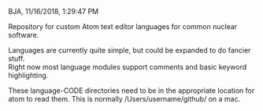 BJA, 11/16/2018, 1:29:47 PM

Repository for custom Atom text editor languages for common nuclear software.  

Languages are currently quite simple, but could be expanded to do fancier stuff.  
Right now most language modules support comments and basic keyword highlighting.  

These language-CODE directories need to be in the appropriate location for atom
to read them.  This is normally /Users/username/github/ on a mac. 
